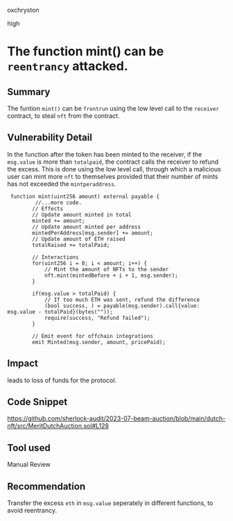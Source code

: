 oxchryston

high

# The function mint() can be `reentrancy` attacked.

## Summary
The funtion `mint()` can be `frontrun` using the low level call to the `receiver` contract, to steal `nft` from the contract.
## Vulnerability Detail
In the function after the token has been minted to the receiver, if the `msg.value` is more than `totalpaid`, the contract calls  the receiver to refund the excess. This is done using the low level call, through which a malicious user can mint more `nft` to themselves provided that their number of mints has not exceeded the `mintperaddress`. 
```solidity
 function mint(uint256 amount) external payable {
         //...more code.
        // Effects
        // Update amount minted in total
        minted += amount;
        // Update amount minted per address
        mintedPerAddress[msg.sender] += amount;
        // Update amount of ETH raised
        totalRaised += totalPaid;

        // Interactions
        for(uint256 i = 0; i < amount; i++) {
            // Mint the amount of NFTs to the sender
            nft.mint(mintedBefore + i + 1, msg.sender);
        }

        if(msg.value > totalPaid) {
            // If too much ETH was sent, refund the difference
            (bool success, ) = payable(msg.sender).call{value: msg.value - totalPaid}(bytes(""));
            require(success, "Refund failed");
        }

        // Emit event for offchain integrations
        emit Minted(msg.sender, amount, pricePaid);
```
## Impact
leads to loss of funds for the protocol.
## Code Snippet
https://github.com/sherlock-audit/2023-07-beam-auction/blob/main/dutch-nft/src/MeritDutchAuction.sol#L128
## Tool used

Manual Review

## Recommendation
Transfer the excess `eth` in `msg.value` seperately in different functions, to avoid reentrancy.